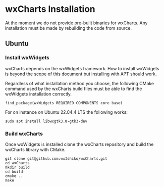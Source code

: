 # wxCharts Installation

At the moment we do not provide pre-built binaries for wxCharts. Any installation must be made by rebuilding the code
from source.

## Ubuntu

### Install wxWidgets

wxCharts depends on the wxWidgets framework. How to install wxWidgets is beyond the scope of this document but
installing with APT should work.

Regardless of what installation method you choose, the following CMake command used by the wxCharts build files must be
able to find the wxWidgets installation correctly.
```
find_package(wxWidgets REQUIRED COMPONENTS core base)
```

For on instance on Ubuntu 22.04.4 LTS the following works:
```
sudo apt install libwxgtk3.0-gtk3-dev
``` 

### Build wxCharts

Once wxWidgets is installed clone the wxCharts repository and build the wxCharts library with CMake.
```
git clone git@github.com:wxIshiko/wxCharts.git
cd wxCharts
mkdir build
cd build
cmake ..
make
```
